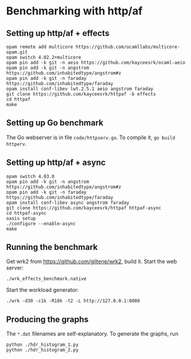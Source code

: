 # Benchmarking with http/af

## Setting up http/af + effects

    opam remote add multicore https://github.com/ocamllabs/multicore-opam.git
    opam switch 4.02.2+multicore
    opam pin add -k git -n aeio https://github.com/kayceesrk/ocaml-aeio
    opam pin add -k git -n angstrom https://github.com/inhabitedtype/angstrom#z
    opam pin add -k git -n faraday https://github.com/inhabitedtype/faraday
    opam install conf-libev lwt.2.5.1 aeio angstrom faraday
    git clone https://github.com/kayceesrk/httpaf -b effects
    cd httpaf
    make

## Setting up Go benchmark

The Go webserver is in file `code/httpserv.go`. To compile it, `go build
httperv`.

## Setting up http/af + async

    opam switch 4.03.0
    opam pin add -k git -n angstrom https://github.com/inhabitedtype/angstrom#z
    opam pin add -k git -n faraday https://github.com/inhabitedtype/faraday
    opam install conf-libev async angstrom faraday
    git clone https://github.com/kayceesrk/httpaf httpaf-async
    cd httpaf-async
    oasis setup
    ./configure --enable-async
    make

## Running the benchmark

Get wrk2 from https://github.com/giltene/wrk2, build it. Start the web server:

    ./wrk_effects_benchmark.native

Start the workload generator:

    ./wrk -d30 -c1k -R10k -t2 -L http://127.0.0.1:8080

## Producing the graphs

The `*.dat` filenames are self-explanatory. To generate the graphs, run
    
    python ./hdr_histogram_1.py
    python ./hdr_histogram_2.py
